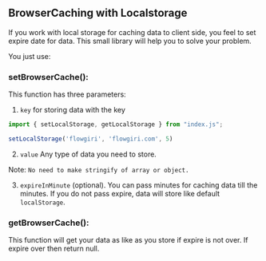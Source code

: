 ## BrowserCaching with Localstorage  

If you work with local storage for caching data to client side, you feel to set expire date for data. 
This small library will help you to solve your problem. 

You just use:

### setBrowserCache():
This function has three parameters:
1. ```key``` for storing data with the key
```javascript
import { setLocalStorage, getLocalStorage } from "index.js";

setLocalStorage('flowgiri', 'flowgiri.com', 5)
```

2. ```value```
  Any type of data you need to store. 
  
 Note: `No need to make stringify of array or object.` 

3. ```expireInMinute``` (optional). You can pass minutes for caching data till the minutes.
If you do not pass expire, data will store like default ```localStorage```.


### getBrowserCache():
This function will get your data as like as you store if expire is not over. 
If expire over then return null.

